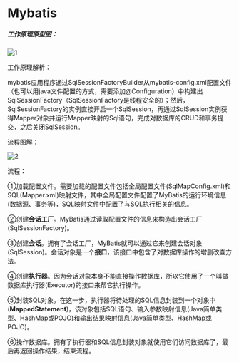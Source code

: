 # Mybatis

##### 工作原理原型图：

![1](C:\Users\YuChen_Xu\Desktop\工具手册\每日知识点\NOTE\images\1.PNG)

工作原理解析：

mybatis应用程序通过SqlSessionFactoryBuilder从mybatis-config.xml配置文件（也可以用java文件配置的方式，需要添加@Configuration）中构建出SqlSessionFactory（SqlSessionFactory是线程安全的）；然后，SqlSessionFactory的实例直接开启一个SqlSession，再通过SqlSession实例获得Mapper对象并运行Mapper映射的Sql语句，完成对数据库的CRUD和事务提交，之后关闭SqlSession。

流程图解：

![2](C:\Users\YuChen_Xu\Desktop\工具手册\每日知识点\NOTE\images\2.PNG)

流程：

①加载配置文件。需要加载的配置文件包括全局配置文件(SqlMapConfig.xml)和SQL(Mapper.xml)映射文件，其中全局配置文件配置了MyBatis的运行环境信息(数据源、事务等)，SQL映射文件中配置了与SQL执行相关的信息。

②创建**会话工厂**。MyBatis通过读取配置文件的信息来构造出会话工厂(SqlSessionFactory)。

③创建**会话**。拥有了会话工厂，MyBatis就可以通过它来创建会话对象(SqlSession)。会话对象是一个**接口**，该接口中包含了对数据库操作的增删改查方法。

④创建**执行器**。因为会话对象本身不能直接操作数据库，所以它使用了一个叫做数据库执行器(Executor)的接口来帮它执行操作。

⑤封装SQL对象。在这一步，执行器将待处理的SQL信息封装到一个对象中(**MappedStatement**)，该对象包括SQL语句、输入参数映射信息(Java简单类型、HashMap或POJO)和输出结果映射信息(Java简单类型、HashMap或POJO)。

⑥操作数据库。拥有了执行器和SQL信息封装对象就使用它们访问数据库了，最后再返回操作结果，结束流程。

 

 

 

 

 